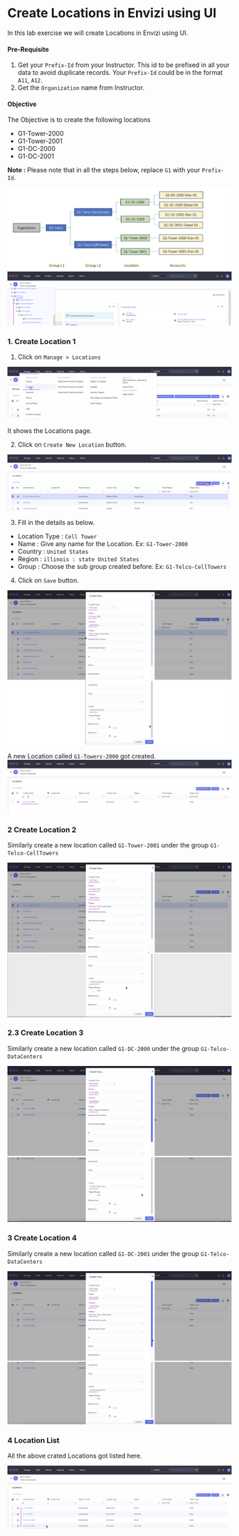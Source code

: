 # Create Locations in Envizi using UI

In this lab exercise we will create Locations in Envizi using UI.

#### Pre-Requisite

1. Get your `Prefix-Id` from your Instructor. This id to be prefixed in all your data to avoid duplicate records. Your `Prefix-Id` could be in the format `A11`, `A12`.
2. Get the `Organization` name from Instructor.

#### Objective

The Objective is to create the following locations
- G1-Tower-2000
- G1-Tower-2001
- G1-DC-2000
- G1-DC-2001

**Note :** Please note that in all the steps below, replace `G1` with your `Prefix-Id`.

<img src="images/00-org.png">

<img src="images/00-org-hiearchy.png">

### 1. Create Location 1

1. Click on `Manage > Locations` 
<img src="images/02-location11.png">

It shows the Locations page.

2. Click on `Create New Location` button.

<img src="images/02-location12.png">

3. Fill in the details as below. 

- Location Type :  `Cell Tower`
- Name :  Give any name for the Location. Ex: `G1-Tower-2000`
- Country :  `United States`
- Region :  `illinois : state United States`
- Group :  Choose the sub group created before. Ex:  `G1-Telco-CellTowers`

4. Click on `Save` button.

<img src="images/02-location13.png">
<img src="images/02-location14.png">

A new Location called `G1-Towers-2000` got created.
<img src="images/02-location15.png">

### 2 Create Location 2

Similarly create a new location called `G1-Tower-2001` under the group  `G1-Telco-CellTowers`

<img src="images/02-location16.png">
<img src="images/02-location17.png">

### 2.3 Create Location 3

Similarly create a new location called `G1-DC-2000` under the group  `G1-Telco-DataCenters`

<img src="images/02-location18.png">
<img src="images/02-location19.png">

### 3 Create Location 4

Similarly create a new location called `G1-DC-2001` under the group  `G1-Telco-DataCenters`

<img src="images/02-location21.png">
<img src="images/02-location22.png">

### 4 Location List

All the above crated Locations got listed here.

<img src="images/02-location23.png">